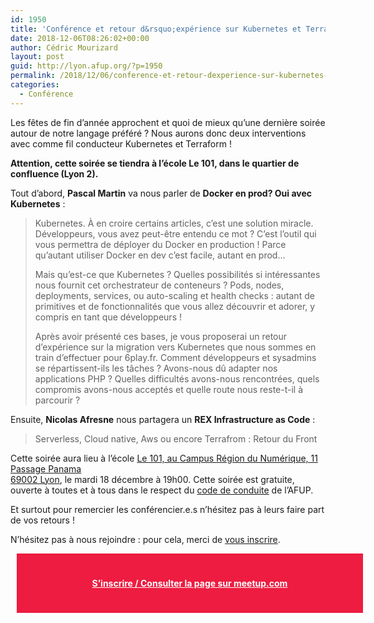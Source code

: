 ```yaml
---
id: 1950
title: 'Conférence et retour d&rsquo;expérience sur Kubernetes et Terraform le mardi 18 décembre à 19h'
date: 2018-12-06T08:26:02+00:00
author: Cédric Mourizard
layout: post
guid: http://lyon.afup.org/?p=1950
permalink: /2018/12/06/conference-et-retour-dexperience-sur-kubernetes-et-terraform-le-mardi-18-decembre-a-19h/
categories:
  - Conférence
---
```

Les fêtes de fin d&rsquo;année approchent et quoi de mieux qu&rsquo;une dernière soirée autour de notre langage préféré ? Nous aurons donc deux interventions avec comme fil conducteur Kubernetes et Terraform !

**Attention, cette soirée se tiendra à l&rsquo;école Le 101, dans le quartier de confluence (Lyon 2).**

Tout d&rsquo;abord, **Pascal Martin** va nous parler de **Docker en prod? Oui avec Kubernetes** :

> Kubernetes. À en croire certains articles, c’est une solution miracle. Développeurs, vous avez peut-être entendu ce mot ? C’est l’outil qui vous permettra de déployer du Docker en production ! Parce qu’autant utiliser Docker en dev c’est facile, autant en prod…
> 
> Mais qu’est-ce que Kubernetes ? Quelles possibilités si intéressantes nous fournit cet orchestrateur de conteneurs ? Pods, nodes, deployments, services, ou auto-scaling et health checks : autant de primitives et de fonctionnalités que vous allez découvrir et adorer, y compris en tant que développeurs !
> 
> Après avoir présenté ces bases, je vous proposerai un retour d’expérience sur la migration vers Kubernetes que nous sommes en train d’effectuer pour 6play.fr. Comment développeurs et sysadmins se répartissent-ils les tâches ? Avons-nous dû adapter nos applications PHP ? Quelles difficultés avons-nous rencontrées, quels compromis avons-nous acceptés et quelle route nous reste-t-il à parcourir ?

Ensuite, **Nicolas Afresne** nous partagera un **REX Infrastructure as Code** :

> Serverless, Cloud native, Aws ou encore Terrafrom : Retour du Front

Cette soirée aura lieu à l&rsquo;école [Le 101, au <span class="section-info-text">Campus Région du Numérique, 11 Passage Panama<br /> </span> 69002 Lyon](https://goo.gl/maps/fdUqEotsZhD2), le mardi 18 décembre à 19h00. Cette soirée est gratuite, ouverte à toutes et à tous dans le respect du [code de conduite](https://afup.org/pages/site/?route=code-de-conduite/80) de l&rsquo;AFUP.

Et surtout pour remercier les conférencier.e.s n&rsquo;hésitez pas à leurs faire part de vos retours !

N’hésitez pas à nous rejoindre : pour cela, merci de [vous inscrire](https://www.meetup.com/fr-FR/afup-lyon-php/events/256950452/).

<div style="background-color: #ed1c40;width: 100%;padding: 25px;margin: 10px;font-weight: bold;text-align: center">
  <p>
    <a style="color: #fff" href="https://www.meetup.com/fr-FR/afup-lyon-php/events/256950452/">S&rsquo;inscrire / Consulter la page sur meetup.com</a>
  </p>
</div>